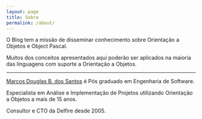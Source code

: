 ```yaml
---
layout: page
title: Sobre
permalink: /about/
---
```


O Blog tem a missão de disseminar conhecimento sobre Orientação a Objetos e Object Pascal.

Muitos dos conceitos apresentados aqui poderão ser aplicados na maioria das linguagens com suporte a Orientação a Objetos.

<hr size="1" width="100%" align="center" noshade>

<p />
<a href="http://github.com/mdbs99/" target="_blank">Marcos Douglas B. dos Santos</a> é Pós graduado em Engenharia de Software.

Especialista em Análise e Implementação de Projetos utilizando Orientação a Objetos a mais de 15 anos.

Consultor e CTO da Delfire desde 2005.